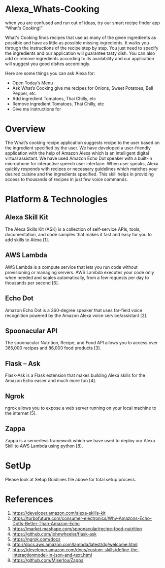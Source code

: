 # Alexa_Whats-Cooking
when you are confused and run out of ideas, try our smart recipe finder app “What's Cooking!”

What's Cooking finds recipes that use as many of the given ingredients as possible and have as little as possible missing ingredients. It walks you through the instructions of the recipe step by step. You just need to specify the ingredients and our application will guarantee tasty dish. You can also add or remove ingredients according to its availability and our application will suggest you good dishes accordingly.

Here are some things you can ask Alexa for:

* Open Today’s Menu
* Ask What’s Cooking give me recipes for Onions, Sweet Potatoes, Bell Pepper, etc
* Add ingredient Tomatoes, Thai Chilly, etc
* Remove ingredient Tomatoes, Thai Chilly, etc
* Give me instructions for

# Overview

The What’s cooking recipe application suggests recipe to the user based on
the ingredient specified by the user. We have developed a user-friendly
application with the help of Amazon Alexa which is an intelligent digital virtual
assistant. We have used Amazon Echo Dot speaker with a built-in
microphone for interactive speech user interface. When user speaks, Alexa
quickly responds with recipes or necessary guidelines which matches your
desired cuisine and the ingredients specified. This skill helps in providing
access to thousands of recipes in just few voice commands.

# Platform & Technologies

## Alexa Skill Kit
The Alexa Skills Kit (ASK) is a collection of self-service APIs, tools,
documentation, and code samples that makes it fast and easy for you to add
skills to Alexa [1].

## AWS Lambda
AWS Lambda is a compute service that lets you run code without
provisioning or managing servers. AWS Lambda executes your code only
when needed and scales automatically, from a few requests per day to
thousands per second [6].

## Echo Dot
Amazon Echo Dot is a 360-degree speaker that uses far-field voice
recognition powered by the Amazon Alexa voice service/assistant [2].

## Spoonacular API
The spoonacular Nutrition, Recipe, and Food API allows you to access over
365,000 recipes and 86,000 food products [3].

## Flask – Ask
Flask-Ask is a Flask extension that makes building Alexa skills for the
Amazon Echo easier and much more fun [4].

## Ngrok
ngrok allows you to expose a web server running on your local machine to
the internet [5].

## Zappa
Zappa is a serverless framework which we have used to deploy our Alexa 
Skill to AWS Lambda using python [8].

# SetUp
Please look at Setup Guidlines file above for total setup process.

# References

1. https://developer.amazon.com/alexa-skills-kit
2. https://turbofuture.com/consumer-electronics/Why-Amazons-Echo-DotIs-Better-Than-Amazon-Echo
3. https://market.mashape.com/spoonacular/recipe-food-nutrition
4. https://github.com/johnwheeler/flask-ask
5. https://ngrok.com/docs
6. http://docs.aws.amazon.com/lambda/latest/dg/welcome.html
7. https://developer.amazon.com/docs/custom-skills/define-the-interactionmodel-in-json-and-text.html
8. https://github.com/Miserlou/Zappa
